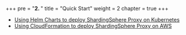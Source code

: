 +++
pre = "<b>2. </b>"
title = "Quick Start"
weight = 2
chapter = true
+++

- [Using Helm Charts to deploy ShardingSphere Proxy on Kubernetes](/en/quick-start/kubernetes-quick-deployment/)
- [Using CloudFormation to deploy ShardingSphere Proxy on AWS](/en/quick-start/aws-quick-deployment/)
